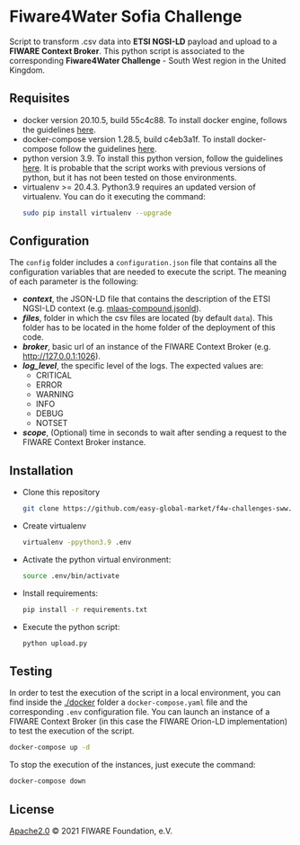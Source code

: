 # Fiware4Water Sofia Challenge

Script to transform .csv data into **ETSI NGSI-LD** payload and upload to a **FIWARE Context Broker**. This python
script is associated to the corresponding **Fiware4Water Challenge** - South West region in the United Kingdom.

## Requisites

- docker version 20.10.5, build 55c4c88. To install docker engine, follows the guidelines
  [here](https://docs.docker.com/get-docker).
- docker-compose version 1.28.5, build c4eb3a1f. To install docker-compose follow the guidelines
  [here](https://docs.docker.com/compose/install).
- python version 3.9. To install this python version, follow the guidelines 
  [here](https://www.python.org/downloads). It is probable that the script works with previous versions of python,
  but it has not been tested on those environments.
- virtualenv >= 20.4.3. Python3.9 requires an updated version of virtualenv. You can do it executing the command:
  ```bash
  sudo pip install virtualenv --upgrade
  ```

## Configuration

The `config` folder includes a `configuration.json` file that contains all the configuration variables that are needed
to execute the script. The meaning of each parameter is the following:

- **_context_**, the JSON-LD file that contains the description of the ETSI NGSI-LD context 
  (e.g. [mlaas-compound.jsonld](https://raw.githubusercontent.com/easy-global-market/ngsild-api-data-models/feature/mlaas-models/mlaas/jsonld-contexts/mlaas-compound.jsonld)).
- **_files_**, folder in which the csv files are located (by default `data`). This folder has to be located in the home
  folder of the deployment of this code.
- **_broker_**, basic url of an instance of the FIWARE Context Broker (e.g. http://127.0.0.1:1026).
- **_log_level_**, the specific level of the logs. The expected values are:
  - CRITICAL 
  - ERROR 
  - WARNING 
  - INFO 
  - DEBUG 
  - NOTSET
- **_scope_**, (Optional) time in seconds to wait after sending a request to the FIWARE Context Broker instance. 

## Installation

- Clone this repository
  ```bash
  git clone https://github.com/easy-global-market/f4w-challenges-sww.git
  ```
- Create virtualenv
  ```bash
  virtualenv -ppython3.9 .env
  ```
- Activate the python virtual environment:
  ```bash
  source .env/bin/activate
  ```
- Install requirements:
  ```bash
  pip install -r requirements.txt
  ```
- Execute the python script:
  ```bash
  python upload.py
  ```

## Testing

In order to test the execution of the script in a local environment, you can find inside the [./docker](./docker)
folder a `docker-compose.yaml` file and the corresponding `.env` configuration file. You can launch an instance
of a FIWARE Context Broker (in this case the FIWARE Orion-LD implementation) to test the execution of the script.

```bash
docker-compose up -d
```

To stop the execution of the instances, just execute the command:

```bash
docker-compose down
```

## License

[Apache2.0](LICENSE) © 2021 FIWARE Foundation, e.V.
